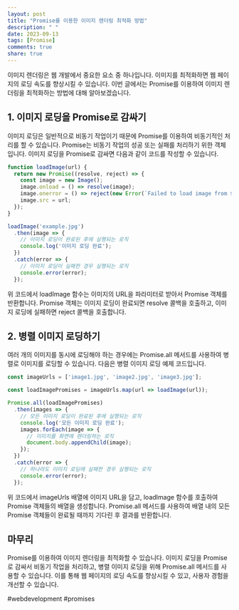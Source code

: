 ```yaml
---
layout: post
title: "Promise를 이용한 이미지 렌더링 최적화 방법"
description: " "
date: 2023-09-13
tags: [Promise]
comments: true
share: true
---
```


이미지 렌더링은 웹 개발에서 중요한 요소 중 하나입니다. 이미지를 최적화하면 웹 페이지의 로딩 속도를 향상시킬 수 있습니다. 이번 글에서는 Promise를 이용하여 이미지 렌더링을 최적화하는 방법에 대해 알아보겠습니다.

## 1. 이미지 로딩을 Promise로 감싸기

이미지 로딩은 일반적으로 비동기 작업이기 때문에 Promise를 이용하여 비동기적인 처리를 할 수 있습니다. Promise는 비동기 작업의 성공 또는 실패를 처리하기 위한 객체입니다. 이미지 로딩을 Promise로 감싸면 다음과 같이 코드를 작성할 수 있습니다.

```javascript
function loadImage(url) {
  return new Promise((resolve, reject) => {
    const image = new Image();
    image.onload = () => resolve(image);
    image.onerror = () => reject(new Error(`Failed to load image from ${url}`));
    image.src = url;
  });
}

loadImage('example.jpg')
  .then(image => {
    // 이미지 로딩이 완료된 후에 실행되는 로직
    console.log('이미지 로딩 완료');
  })
  .catch(error => {
    // 이미지 로딩이 실패한 경우 실행되는 로직
    console.error(error);
  });
```

위 코드에서 loadImage 함수는 이미지의 URL을 파라미터로 받아서 Promise 객체를 반환합니다. Promise 객체는 이미지 로딩이 완료되면 resolve 콜백을 호출하고, 이미지 로딩에 실패하면 reject 콜백을 호출합니다.

## 2. 병렬 이미지 로딩하기

여러 개의 이미지를 동시에 로딩해야 하는 경우에는 Promise.all 메서드를 사용하여 병렬로 이미지를 로딩할 수 있습니다. 다음은 병렬 이미지 로딩 예제 코드입니다.

```javascript
const imageUrls = ['image1.jpg', 'image2.jpg', 'image3.jpg'];

const loadImagePromises = imageUrls.map(url => loadImage(url));

Promise.all(loadImagePromises)
  .then(images => {
    // 모든 이미지 로딩이 완료된 후에 실행되는 로직
    console.log('모든 이미지 로딩 완료');
    images.forEach(image => {
      // 이미지를 화면에 렌더링하는 로직
      document.body.appendChild(image);
    });
  })
  .catch(error => {
    // 하나라도 이미지 로딩에 실패한 경우 실행되는 로직
    console.error(error);
  });
```

위 코드에서 imageUrls 배열에 이미지 URL을 담고, loadImage 함수를 호출하여 Promise 객체들의 배열을 생성합니다. Promise.all 메서드를 사용하여 배열 내의 모든 Promise 객체들이 완료될 때까지 기다린 후 결과를 반환합니다.

## 마무리

Promise를 이용하여 이미지 렌더링을 최적화할 수 있습니다. 이미지 로딩을 Promise로 감싸서 비동기 작업을 처리하고, 병렬 이미지 로딩을 위해 Promise.all 메서드를 사용할 수 있습니다. 이를 통해 웹 페이지의 로딩 속도를 향상시킬 수 있고, 사용자 경험을 개선할 수 있습니다.

#webdevelopment #promises